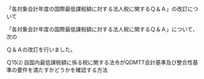 「各対象会計年度の国際最低課税額に対する法人税に関するＱ＆Ａ」の改訂について

「各対象会計年度の国際最低課税額に対する法人税に関するＱ＆Ａ」について、次の

Ｑ＆Ａの改訂を行いました。

Ｑ15⑵ 自国内最低課税額に係る税に関する法令がQDMTT会計基準及び整合性基準の要件を満たすかどうかを確認する方法